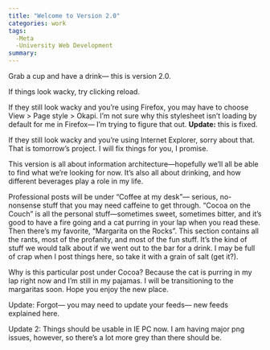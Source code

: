```yaml
---
title: "Welcome to Version 2.0"
categories: work
tags:
  -Meta
  -University Web Development
summary: 
---
```

<p>Grab a cup and have a drink&#8212; this is version 2.0.</p>

<p>If things look wacky, try clicking reload.</p>

<p>If they still look wacky and you&#8217;re using Firefox, you may have to choose View &#62; Page style &#62; Okapi. I&#8217;m not sure why this stylesheet isn&#8217;t loading by default for me in Firefox&#8212; I&#8217;m trying to figure that out. <strong>Update:</strong> this is fixed.</p>

<p>If they still look wacky and you&#8217;re using Internet Explorer, sorry about that. That is tomorrow&#8217;s project. I will fix things for you, I promise.</p>

<p>This version is all about information architecture&#8212;hopefully we’ll all be able to find what we&#8217;re looking for now. It&#8217;s also all about drinking, and how different beverages play a role in my life.</p>

<p>Professional posts will be under &#8220;Coffee at my desk&#8221;&#8212; serious, no-nonsense stuff that you may need caffeine to get through. &#8220;Cocoa on the Couch&#8221; is all the personal stuff&#8212;sometimes sweet, sometimes bitter, and it&#8217;s good to have a fire going and a cat purring in your lap when you read these. Then there&#8217;s my favorite, &#8220;Margarita on the Rocks&#8221;. This section contains all the rants, most of the profanity, and most of the fun stuff. It&#8217;s the kind of stuff we would talk about if we went out to the bar for a drink. I may be full of crap when I post things here, so take it with a grain of salt (get it?).</p>

<p>Why is this particular post under Cocoa? Because the cat is purring in my lap right now and I&#8217;m still in my pajamas. I will be transitioning to the margaritas soon. Hope you enjoy the new place.</p>

<p>Update: Forgot&#8212; you may need to update your feeds&#8212; new feeds explained here.</p>

<p>Update 2: Things should be usable in IE PC now. I am having major png issues, however, so there&#8217;s a lot more grey than there should be.</p>
